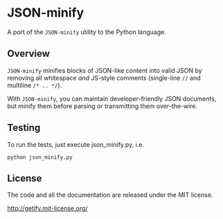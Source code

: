 # JSON-minify

A port of the `JSON-minify` utility to the Python language.

## Overview

`JSON-minify` minifies blocks of JSON-like content into valid JSON by removing all whitespace *and* JS-style comments (single-line `//` and multiline `/* .. */`).

With `JSON-minify`, you can maintain developer-friendly JSON documents, but minify them before parsing or transmitting them over-the-wire.

## Testing
To run the tests, just execute json_minify.py, i.e.

    python json_minify.py

## License

The code and all the documentation are released under the MIT license.

http://getify.mit-license.org/
